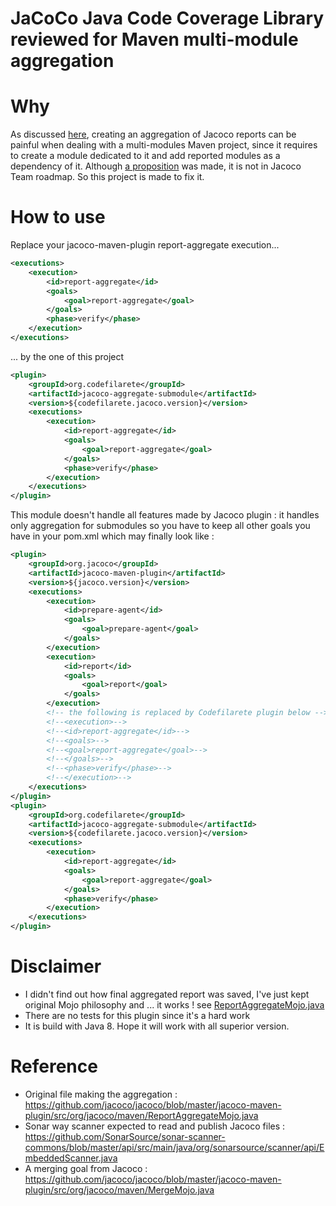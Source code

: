 JaCoCo Java Code Coverage Library reviewed for Maven multi-module aggregation
=============================================================================

# Why
As discussed [here](https://github.com/jacoco/jacoco/issues/974), creating an aggregation of Jacoco reports can be painful when dealing with a multi-modules Maven project, since it requires to create a module dedicated to it and add reported modules as a dependency of it. Although [a proposition](https://github.com/jacoco/jacoco/pull/1251) was made, it is not in Jacoco Team roadmap. So this project is made to fix it.

# How to use
Replace your jacoco-maven-plugin report-aggregate execution...
```xml
<executions>
    <execution>
        <id>report-aggregate</id>
        <goals>
            <goal>report-aggregate</goal>
        </goals>
        <phase>verify</phase>
    </execution>
</executions>
```
... by the one of this project
```xml
<plugin>
    <groupId>org.codefilarete</groupId>
    <artifactId>jacoco-aggregate-submodule</artifactId>
    <version>${codefilarete.jacoco.version}</version>
    <executions>
        <execution>
            <id>report-aggregate</id>
            <goals>
                <goal>report-aggregate</goal>
            </goals>
            <phase>verify</phase>
        </execution>
    </executions>
</plugin>
```

This module doesn't handle all features made by Jacoco plugin : it handles only aggregation for submodules so you have to keep all other goals you have in your pom.xml which may finally look like :
```xml
<plugin>
    <groupId>org.jacoco</groupId>
    <artifactId>jacoco-maven-plugin</artifactId>
    <version>${jacoco.version}</version>
    <executions>
        <execution>
            <id>prepare-agent</id>
            <goals>
                <goal>prepare-agent</goal>
            </goals>
        </execution>
        <execution>
            <id>report</id>
            <goals>
                <goal>report</goal>
            </goals>
        </execution>
        <!-- the following is replaced by Codefilarete plugin below -->
        <!--<execution>-->
        <!--<id>report-aggregate</id>-->
        <!--<goals>-->
        <!--<goal>report-aggregate</goal>-->
        <!--</goals>-->
        <!--<phase>verify</phase>-->
        <!--</execution>-->
    </executions>
</plugin>
<plugin>
    <groupId>org.codefilarete</groupId>
    <artifactId>jacoco-aggregate-submodule</artifactId>
    <version>${codefilarete.jacoco.version}</version>
    <executions>
        <execution>
            <id>report-aggregate</id>
            <goals>
                <goal>report-aggregate</goal>
            </goals>
            <phase>verify</phase>
        </execution>
    </executions>
</plugin>
```

# Disclaimer
- I didn't find out how final aggregated report was saved, I've just kept original Mojo philosophy and ... it works ! see [ReportAggregateMojo.java](src/main/java/org/codefilarete/maven/jacoco/ReportAggregateMojo.java)
- There are no tests for this plugin since it's a hard work
- It is build with Java 8. Hope it will work with all superior version.

# Reference
- Original file making the aggregation : https://github.com/jacoco/jacoco/blob/master/jacoco-maven-plugin/src/org/jacoco/maven/ReportAggregateMojo.java
- Sonar way scanner expected to read and publish Jacoco files : https://github.com/SonarSource/sonar-scanner-commons/blob/master/api/src/main/java/org/sonarsource/scanner/api/EmbeddedScanner.java 
- A merging goal from Jacoco : https://github.com/jacoco/jacoco/blob/master/jacoco-maven-plugin/src/org/jacoco/maven/MergeMojo.java
